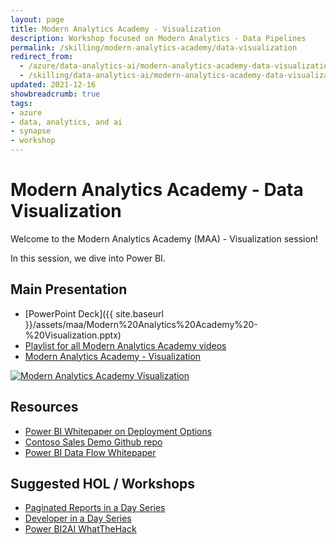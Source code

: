 ```yaml
---
layout: page
title: Modern Analytics Academy - Visualization
description: Workshop focused on Modern Analytics - Data Pipelines
permalink: /skilling/modern-analytics-academy/data-visualization
redirect_from:
  - /azure/data-analytics-ai/modern-analytics-academy-data-visualization
  - /skilling/data-analytics-ai/modern-analytics-academy-data-visualization
updated: 2021-12-16
showbreadcrumb: true
tags: 
- azure
- data, analytics, and ai
- synapse
- workshop
---
```


# Modern Analytics Academy - Data Visualization

Welcome to the Modern Analytics Academy (MAA) - Visualization session!

In this session, we dive into Power BI.

## Main Presentation

* [PowerPoint Deck]({{ site.baseurl }}/assets/maa/Modern%20Analytics%20Academy%20-%20Visualization.pptx)
* [Playlist for all Modern Analytics Academy videos](https://www.youtube.com/playlist?list=PLz7jPMmpNrjm35mPO6KcOeNdMEMSYKXfj)
* [Modern Analytics Academy - Visualization](https://www.youtube.com/watch?v=eHswo4mPAiI)

[![Modern Analytics Academy Visualization](https://img.youtube.com/vi/eHswo4mPAiI/0.jpg)](https://www.youtube.com/watch?v=eHswo4mPAiI)

## Resources

* [Power BI Whitepaper on Deployment Options](https://aka.ms/PBIEnterpriseDeploymentWP)
* [Contoso Sales Demo Github repo](https://github.com/microsoft/Power-BI-Embedded-Contoso-Sales-Demo)
* [Power BI Data Flow Whitepaper](https://go.microsoft.com/fwlink/?linkid=2011419&clcid=0x409)

## Suggested HOL / Workshops

* [Paginated Reports in a Day Series](https://docs.microsoft.com/en-us/power-bi/learning-catalog/paginated-reports-online-course)
* [Developer in a Day Series](https://docs.microsoft.com/en-us/power-bi/learning-catalog/developer-online-course)
* [Power BI2AI WhatTheHack](https://github.com/microsoft/WhatTheHack/blob/master/018-BI2AI/README.md)

